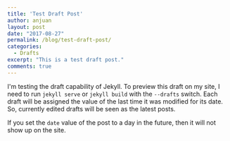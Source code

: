 ```yaml
---
title: 'Test Draft Post'
author: anjuan
layout: post
date: "2017-08-27"
permalink: /blog/test-draft-post/
categories:
  - Drafts
excerpt: "This is a test draft post."
comments: true
---
```


I'm testing the draft capability of Jekyll. To preview this draft on my site, I need to run `jekyll serve` or `jekyll build` with the `--drafts` switch. Each draft will be assigned the value of the last time it was modified for its date. So, currently edited drafts will be seen as the latest posts.

If you set the `date` value of the post to a day in the future, then it will not show up on the site.
